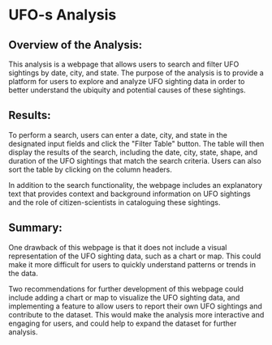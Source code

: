 # UFO-s Analysis

## Overview of the Analysis:

This analysis is a webpage that allows users to search and filter UFO sightings by date, city, and state. The purpose of the analysis is to provide a platform for users to explore and analyze UFO sighting data in order to better understand the ubiquity and potential causes of these sightings.

## Results:

To perform a search, users can enter a date, city, and state in the designated input fields and click the "Filter Table" button. The table will then display the results of the search, including the date, city, state, shape, and duration of the UFO sightings that match the search criteria. Users can also sort the table by clicking on the column headers.

In addition to the search functionality, the webpage includes an explanatory text that provides context and background information on UFO sightings and the role of citizen-scientists in cataloguing these sightings.

## Summary:

One drawback of this webpage is that it does not include a visual representation of the UFO sighting data, such as a chart or map. This could make it more difficult for users to quickly understand patterns or trends in the data.

Two recommendations for further development of this webpage could include adding a chart or map to visualize the UFO sighting data, and implementing a feature to allow users to report their own UFO sightings and contribute to the dataset. This would make the analysis more interactive and engaging for users, and could help to expand the dataset for further analysis.



